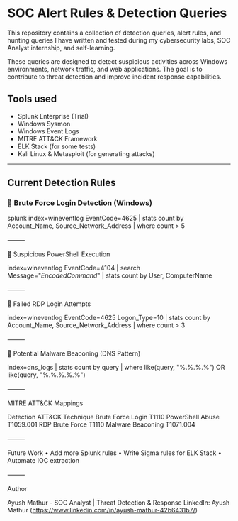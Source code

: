 # SOC Alert Rules & Detection Queries

This repository contains a collection of detection queries, alert rules, and hunting queries I have written and tested during my cybersecurity labs, SOC Analyst internship, and self-learning.

These queries are designed to detect suspicious activities across Windows environments, network traffic, and web applications. The goal is to contribute to threat detection and improve incident response capabilities.

## Tools used
- Splunk Enterprise (Trial)
- Windows Sysmon
- Windows Event Logs
- MITRE ATT&CK Framework
- ELK Stack (for some tests)
- Kali Linux & Metasploit (for generating attacks)

---

## Current Detection Rules

### 🔸 Brute Force Login Detection (Windows)

splunk
index=wineventlog EventCode=4625
| stats count by Account_Name, Source_Network_Address
| where count > 5


⸻

🔸 Suspicious PowerShell Execution

index=wineventlog EventCode=4104
| search Message="*EncodedCommand*"
| stats count by User, ComputerName


⸻

🔸 Failed RDP Login Attempts

index=wineventlog EventCode=4625 Logon_Type=10
| stats count by Account_Name, Source_Network_Address
| where count > 3


⸻

🔸 Potential Malware Beaconing (DNS Pattern)

index=dns_logs
| stats count by query
| where like(query, "%.%.%.%") OR like(query, "%.%.%.%.%")


⸻

MITRE ATT&CK Mappings

Detection ATT&CK Technique
Brute Force Login T1110
PowerShell Abuse T1059.001
RDP Brute Force T1110
Malware Beaconing T1071.004


⸻

Future Work
 • Add more Splunk rules
 • Write Sigma rules for ELK Stack
 • Automate IOC extraction

⸻

Author

Ayush Mathur - SOC Analyst | Threat Detection & Response
LinkedIn: Ayush Mathur (https://www.linkedin.com/in/ayush-mathur-42b6431b7/)
